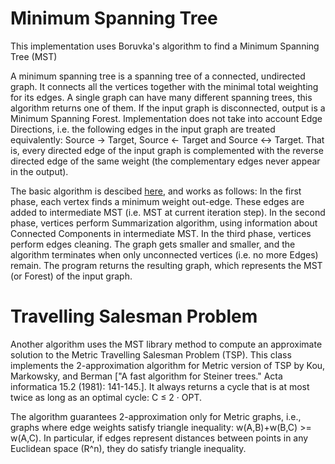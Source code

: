 # Minimum Spanning Tree

This implementation uses Boruvka's algorithm to find a Minimum Spanning Tree (MST)

A minimum spanning tree is a spanning tree of a connected, undirected graph. It connects all the vertices together with the minimal total weighting for its edges. A single graph can have many different spanning trees, this algorithm returns one of them. If the input graph is disconnected, output is a Minimum Spanning Forest. Implementation does not take into account Edge Directions, i.e. the following edges in the input graph are treated equivalently: Source -> Target, Source <- Target and Source <-> Target. That is, every directed edge of the input graph is complemented with the reverse directed edge of the same weight (the complementary edges never appear in the output).
 
The basic algorithm is descibed [here](http://www.vldb.org/pvldb/vol7/p1047-han.pdf), and works as follows: In the first phase, each vertex finds a minimum weight out-edge. These edges are added to intermediate MST (i.e. MST at current iteration step). In the second phase, vertices perform Summarization algorithm, using information about Connected Components in intermediate MST. In the third phase, vertices perform edges cleaning. The graph gets smaller and smaller, and the algorithm terminates when only unconnected vertices (i.e. no more Edges) remain. The program returns the resulting graph, which represents the MST (or Forest) of the input graph.

# Travelling Salesman Problem

Another algorithm uses the MST library method to compute an approximate solution to the Metric Travelling Salesman Problem (TSP). This class implements the 2-approximation algorithm for Metric version of TSP by Kou, Markowsky, and Berman ["A fast algorithm for Steiner trees." Acta informatica 15.2 (1981): 141-145.]. It always returns a cycle that is at most twice as long as an optimal cycle: C ≤ 2 · OPT.

The algorithm guarantees 2-approximation only for Metric graphs, i.e., graphs where edge weights satisfy triangle inequality: w(A,B)+w(B,C) >= w(A,C). In particular, if edges represent distances between points in any Euclidean space (R^n), they do satisfy triangle inequality.
